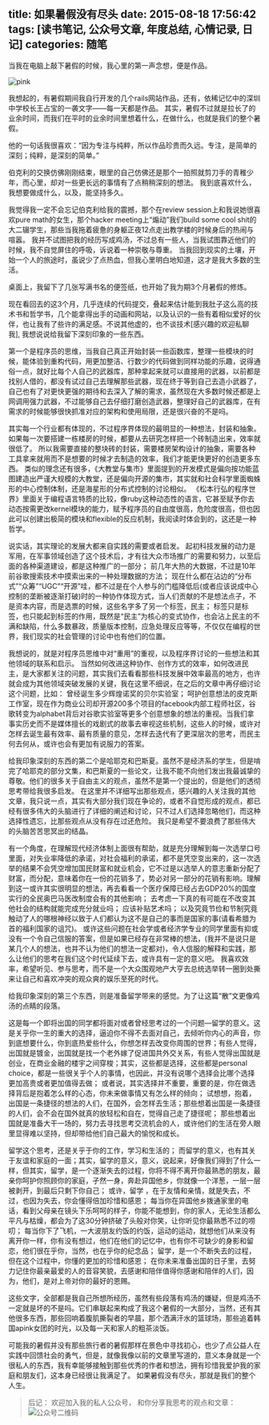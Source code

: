 title: 如果暑假没有尽头
date: 2015-08-18 17:56:42
tags: [读书笔记, 公众号文章, 年度总结, 心情记录, 日记]
categories: 随笔
---

当我在电脑上敲下暑假的时候，我心里的第一声念想，便是作品。

<!--more-->

![pink](http://ww2.sinaimg.cn/large/c5ee78b5gw1ezbl7cbdq6j21kw0zkk6t.jpg)

我想起的，有暑假期间我自行开发的几个rails网站作品，还有，依稀记忆中的深圳中学校长王占宝的一袭文字——每一天都是作品。 其实，暑假不过就是拉长了的业余时间，而我们在平时的业余时间里想着什么，在做什么，也就是我们的整个暑假。

他的一句话我很喜欢：“因为专注与纯粹，所以作品珍贵而久远。专注，是简单的深刻；纯粹，是深刻的简单。”

伯克利的交换仿佛刚刚结束，眼里的自己仿佛还是那个一拍照就剪刀手的青稚少年，而心里，却对一些更长远的事情有了点稍稍深刻的想法。 我到底喜欢什么，我想要做成什么，以及，能坚持多久。 

我觉得我一定不会忘记伯克利给我的震撼，那个在review session上和我说她很喜欢pure math的女生，那个hacker meeting上“煽动”我们build some cool shit的大二辍学生，那些当我拖着疲惫的身躯正夜12点走出教学楼的时候身后的热闹与喧嚣。 我并不试图把我的经历写成鸡汤，不过总有一些人，当我试图靠近他们的时候，我不自觉屏住的呼吸，诉说着一种崇敬与尊重。 当我回到现实的土壤，开始一个人的旅途时，虽说少了点热血，但我心里明白地知道，这才是我大多数的生活。 

桌面上，我留下了几张写满书名的便签纸，也开始了我为期3个月暑假的修炼。 

现在看回去的这3个月，几乎连续的代码提交，叠起来估计能到我肚子这么高的技术书和哲学书，几个能拿得出手的动画和网站，以及认识的一些有着相似爱好的伙伴，也让我有了些许的满足感。不说其他虚的，也不谈技术[感兴趣的欢迎私聊我], 我想说说给我留下深刻印象的一些东西。

第一个是程序员的思维，当我自己真正开始封装一些函数库，整理一些模块的时候，能体验到重构代码，用更加整洁、行数少的代码做到同样功能的乐趣，说得通俗一点，就好比每个人自己的武器库，那种拿起来就可以直接用的武器，以前都是找别人借的，都没有试过自己去理解那些武器，现在终于等到自己去造小武器了，自己也有了对更快更强的期待和去深入了解的需求，虽然现在大多数时候还都是上网调用强力武器，不过能够自己去仔细打磨创造武器，整理好自己的武器库，在有需求的时候能够很快抓准对应的架构和使用局限，还是很兴奋的不是吗。 

其实每一个行业都有体现的，不过程序界体现的最明显的一种想法，封装和抽象。 如果每一次要搭建一栋楼房的时候，都要从去研究怎样把一个砖制造出来，效率就很低了。 所以我需要直接的整块砖的封装，需要楼房架构设计的抽象，需要各种工具拿来就用而不是想要的时候才去制造的效率，我们才能更快更好的创造更多东西。 类似的理念还有很多，《大教堂与集市》里面提到的开发模式是偏向按功能蓝图建造出严谨大规模的大教堂，还是偏向开源的集市，其实就和社会科学里面蜘蛛形的中心控制体制，还是海星形的分布式控制的讨论相似。 《松本行弘的程序世界》里面关于编程语言特质的比较，像ruby这种动态性的语言，它甚至赋予你去动态按需更改kernel模块的能力，赋予程序员的自由度很高，危险度很高，但也因此可以创建出极简的模块和flexible的反应机制，我阅读时体会到的，这还是一种哲学。

说实话，其实理论的发展大都来自实践的需要或者启发。 起初科技发展的动力是军用，在军事领域创造了这个技术后，才有往大众市场推广的需要和努力，以至后面的各种渠道建设，都是这种推广的一部分； 前几年大热的大数据，不过是10年前谷歌搜索技术中摸索出来的一种处理数据的方法； 现在什么都在沾边的“分布式”“众筹”“UGC”“开源”哇，都不过是在个人参与的门槛降低后(或者应该说成中心控制的垄断被逐渐打破)时的一种协作体现方式，当人们贡献的不是想法点子，不是资本内容，而是选票的时候，这些名字多了另一个标签，民主； 标签只是标签，也只能起到标签的作用，既然是“民主”为核心的变式协作，也会沾上民主的不满和缺陷，什么多数暴政，质量版本控制，应急处理反应等等，不仅仅在编程的世界，我们现实的社会管理的讨论中也有他们的位置。 

我想说的，就是对程序员思维中对“重用”的重视，以及程序界讨论的一些想法和其他领域的联系和启示。 当然如何改进这种协作、创作方式的效率，如何改进民主，是大家都关注的问题，其实我们去看看那些科技发展中效率最高的地方，也许就会成为其他领域突破发展的关键，我在这里不细说，在之后的文章中再仔细讨论这个问题，比如： 曾经诞生多少辉煌诺奖的贝尔实验室； 呵护创意想法的皮克斯工作室，现在作为商业公司却开源200多个项目的facebook内部工程师社区，谷歌转变为alphabet背后对谷歌实验室等更多个创意想象的想法的重视。当我们拿事实历史而不是媒体擅长的戏剧式的故事去审视这些机制，这些人的时候，或许对怎样去诞生最有效率、最有质量的意见，怎样去迭代有了更深层次的思考，而民主何去何从，或许也会有更加有说服力的答案。 

给我印象深刻的东西的第二个是哈耶克和巴斯夏。虽然不是经济系的学生，但是啃完了哈耶克的部分文集，和巴斯夏的一些论文，让我不能不向他们发出我最诚挚的尊敬。他们的很多关于自由主义的观点，虽然不是第一个提出的，但是他们的透彻思考带给我很多启发。 在这里并不详细写出那些观点，感兴趣的人关注我的其他文章，我只说一点，其实有大部分我们现在争论的，或者不自觉形成的观点，都已经有很多伟大的头脑进行了详细的阐述和讨论，只不过人们选择忽略他们，而这种选择性遗忘，比那些观点从没有存在过还危险。 我只是希望不要浪费了那些伟大的头脑苦苦思冥出的结晶。 

有一个角度，在理解现代经济体制上面很有帮助，就是充分理解到每一次选举口号里面，对失业率降低的承诺，对社会福利的承诺，都不是凭空变出来的，这一次选举的结果不会凭空增加国民财富和就业机会，它不过是以选举人的意志重新分配了财富，而分配，意味着你在一份的花销多了，势必对另一部分的花销有影响。理解到这一或许其实很明显的想法，再去看看一个医疗保障已经占去GDP20%的国度实行的全民奥巴马医改制度会有的其他影响； 去考虑一下真的有可能在不改变其他社会的结构就能完成充分就业吗； 应该补贴艺术吗； 以及究竟节俭和节制究竟触动了人的哪根神经以致于人们都认为这不是自己的事而是国家的事(请看希腊为首的福利国家的诅咒)。
或许这些问题在社会学或者经济学专业的同学里面有抑或没有一个令自己信服的答案，但是如果已经存在非常棒的想法，(我并不是说只是某几个人的想法，也并不认为他们的想法一定都对)，令人信服的解释和实践，那么让他们的思考在我们这个时代延续下去，或许具有一定的意义吧。 我喜欢效率，希望听见、参与思考，而不是一个大众围观地产大亨去总统选举转一圈到处撕来让自己和喜欢冲突的观众爽的娱乐至死的时代。

给我印象深刻的第三个东西，则是准备留学带来的感觉。为了让这篇“散”文更像鸡汤的点睛的段落。

这是每一个即将出国的同学都将面对或者曾经思考过的一个问题—留学的意义。这是关乎你一生的重大的选择，逼迫你不得不去面对自己，去倾听你内心的声音，你到底想要什么，你到底热爱些什么，你想怎样去改变你周围的世界；有些人觉得，出国就是镀金，出国就是找一个老外嫁了促进国共外交关系，有些人觉得出国就是创业，在商业金融的楼宇之间穿梭；其实，这些都是选择，这些都是personal choice，都是一些很关乎个人的事情，也因此，并没有说哪个选择会比哪个选择更加高贵或者更加值得去做； 
或者说，其实选择并不重要，重要的是，你在做选择背后是抱着怎么样的心态，你未来做事情又有怎么样的倾向；
试想想，抱着，出国是一条捷径的想法的人们，在国外，会怎样去生活；那些想着出国是一条捷径的人们，会不会在国外就真的放轻松和自在，觉得自己走了捷径呢； 那些想着出国就是准备大干一场的，努力去寻找思考交流机会的人，或许他们的生活在旁人眼里显得难以坚持，但却带给他们自己最大的愉悦和成长。

留学这个思考，还是关乎于你的工作，学习和生活的； 而留学的意义，也有其关于友谊和家庭的一面；其实，留学的意义，意义，说起来，好像我们得到了什么一样，但其实，留学，是一个逐渐失去的过程，你将不得不离开你最熟悉的朋友，最亲你呵护你照顾你的家庭，孑然一身，奔赴异国他乡，你就像一个洋葱，一层一层被剥开，到最后只剩下你自己； 
或许，留学 ，在于友情和亲情，就是失去，不过，也因为失去，你会懂得倍加珍惜和感恩； 每当你在异国他乡拨通家里的电话，看到父母亲在镜头下乐呵呵的样子，你能不能想到，你的家人，无论生活都么平凡与枯燥，都会为了这30分钟挤破了头般对你笑，让你听见你最熟悉不过的唠叨； 每当你下了飞机，一大波朋友约饭的约饭，运动的运动，就想他们从来没有离开你一样，你有没有想过，他们在他们的记忆中，也有你不可缺少的身影和留恋，他们很在乎你，当然，也在乎你的纪念品； 
留学，是一个不断失去的过程，但在这个过程中，你懂的更加的珍惜和感恩； 在你未来准备出国的日子里，去努力记住你最亲最爱的人的音容笑貌，去感谢和陪伴值得你感谢和陪伴的人们，因为，他们，是对上帝对你的最好的恩赐。

这些文字，全部都是我自己所想所经历，虽然有些段落有鸡汤的嫌疑，但是鸡汤不一定就是坏的不是吗。它们串联起来构成了我这个暑假的一大部分，当然，还有其他很多东西，那些回响着腹肌撕裂者的早晨，那个洒满汗水的篮球场，那些追着韩国apink女团的时光，以及每一天和家人的粗茶淡饭。

可能我的暑假并没有那些旅行者的暑假那样在景色中寻找初心，也少了点公益人在实践中回馈社会的勇气，但是，就像我像以前的文章里写道的，意义本身就是一个很私人的东西，我有幸能够接触到那些优秀的作者和想法，拥有珍惜我爱护我的家庭和朋友们，这本身已经很让我满足了。
如果暑假没有尽头，那就是我们的整个人生。


> 后记： 欢迎加入我的私人公众号， 和你分享我思考的观点和文章：
![公众号二维码](http://ww2.sinaimg.cn/large/c5ee78b5gw1ezbljkk2apj20by0byq3q.jpg)